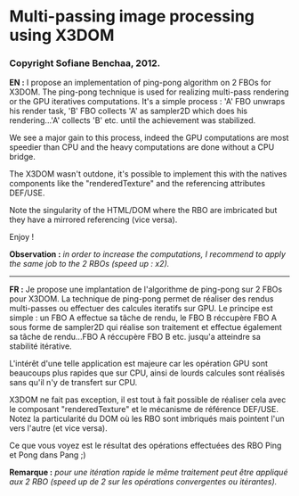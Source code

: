 # Multi-passing image processing using X3DOM
### Copyright Sofiane Benchaa, 2012.


**EN :** I propose an implementation of ping-pong algorithm on 2 FBOs for X3DOM.
The ping-pong technique is used for realizing multi-pass rendering or the GPU iteratives computations. It's a simple process : 'A' FBO unwraps his render task,
'B' FBO collects 'A' as sampler2D which does his rendering...'A' collects 'B' etc. until the achievement was stabilized.

We see a major gain to this process, indeed the GPU computations are most speedier than CPU and the heavy computations are done without a CPU bridge.

The X3DOM wasn't outdone, it's possible to implement this with the natives components like the "renderedTexture" and the referencing attributes DEF/USE.

Note the singularity of the HTML/DOM where the RBO are imbricated but they have a mirrored referencing (vice versa).

Enjoy !

**Observation :** *in order to increase the computations, I recommend to apply the same job to the 2 RBOs (speed up : x2).*

***

**FR :** Je propose une implantation de l'algorithme de ping-pong sur 2 FBOs pour X3DOM.
La technique de ping-pong permet de réaliser des rendus multi-passes ou effectuer des calcules iteratifs sur GPU.
Le principe est simple : un FBO A effectue sa tâche de rendu, le FBO B réccupère FBO A sous forme de sampler2D qui réalise
son traitement et effectue également sa tâche de rendu...FBO A réccupère FBO B etc. jusqu'a atteindre sa stabilité itérative.

L'intérêt d'une telle application est majeure car les opération GPU sont beaucoups plus rapides que sur CPU, ainsi de lourds calcules
sont réalisés sans qu'il n'y de transfert sur CPU.

X3DOM ne fait pas exception, il est tout à fait possible de réaliser cela avec le composant "renderedTexture" et le mécanisme de référence
DEF/USE. Notez la particularité du DOM où les RBO sont imbriqués mais pointent l'un vers l'autre (et vice versa).

Ce que vous voyez est le résultat des opérations effectuées des RBO Ping et Pong dans Pang ;) 

**Remarque :** *pour une itération rapide le même traitement peut être appliqué aux 2 RBO (speed up de 2 sur les opérations convergentes ou itérantes).*
